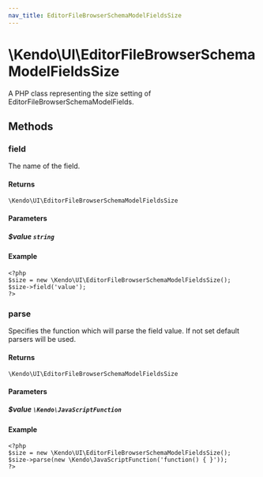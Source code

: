 ```yaml
---
nav_title: EditorFileBrowserSchemaModelFieldsSize
---
```


# \Kendo\UI\EditorFileBrowserSchemaModelFieldsSize

A PHP class representing the size setting of EditorFileBrowserSchemaModelFields.


## Methods

### field
The name of the field.

#### Returns
`\Kendo\UI\EditorFileBrowserSchemaModelFieldsSize`

#### Parameters

##### $value `string`



#### Example 
    <?php
    $size = new \Kendo\UI\EditorFileBrowserSchemaModelFieldsSize();
    $size->field('value');
    ?>

### parse
Specifies the function which will parse the field value. If not set default parsers will be used.

#### Returns
`\Kendo\UI\EditorFileBrowserSchemaModelFieldsSize`

#### Parameters

##### $value `\Kendo\JavaScriptFunction`



#### Example 
    <?php
    $size = new \Kendo\UI\EditorFileBrowserSchemaModelFieldsSize();
    $size->parse(new \Kendo\JavaScriptFunction('function() { }'));
    ?>


